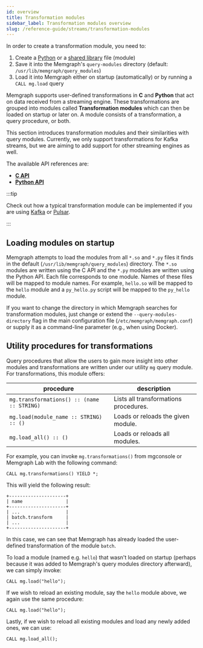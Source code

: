 ```yaml
---
id: overview
title: Transformation modules
sidebar_label: Transformation modules overview
slug: /reference-guide/streams/transformation-modules
---
```


In order to create a transformation module, you need to:
1. Create a [Python](./api/python-api.md) or a [shared library](./api/c-api.md) file (module)
2. Save it into the Memgraph's `query-modules` directory (default: `/usr/lib/memgraph/query_modules`)
3. Load it into Memgraph either on startup (automatically) or by running a `CALL mg.load` query

Memgraph supports user-defined transformations in **C** and **Python**
that act on data received from a streaming engine. These transformations
are grouped into modules called **Transformation modules** which can then
be loaded on startup or later on. A module consists of a transformation, a
query procedure, or both.

This section introduces transformation modules and their similarities
with query modules. Currently, we only support transformations for
Kafka streams, but we are aiming to add support for other
streaming engines as well.

The available API references are:
* **[C API](./api/c-api.md)**
* **[Python API](./api/python-api.md)**

:::tip

Check out how a typical transformation module can be implemented if you are using 
[Kafka](/how-to-guides/streams/kafka/implement-transformation-module.md)
or
[Pulsar](/how-to-guides/streams/pulsar/implement-transformation-module.md).

:::

## Loading modules on startup

Memgraph attempts to load the modules from all `*.so` and `*.py`
files it finds in the default (`/usr/lib/memgraph/query_modules`) directory.
The `*.so` modules are written using the C API and the `*.py` modules are
written using the Python API. Each file corresponds to one module. Names
of these files will be mapped to module names.  For example, `hello.so`
will be mapped to the `hello` module and a `py_hello.py` script
will be mapped to the `py_hello` module.

If you want to change the directory in which Memgraph searches for
transformation modules, just change or extend the `--query-modules-directory`
flag in the main configuration file (`/etc/memgraph/memgraph.conf`) or supply
it as a command-line parameter (e.g., when using Docker).

## Utility procedures for transformations

Query procedures that allow the users to gain more insight into other modules and
transformations are written under our utility `mg` query module.
For transformations, this module offers:

|procedure|description|
|---------|-----------|
|`mg.transformations() :: (name :: STRING)`|Lists all transformations procedures.|
|`mg.load(module_name :: STRING) :: ()`|Loads or reloads the given module.|
|`mg.load_all() :: ()`|Loads or reloads all modules.|

For example, you can invoke `mg.transformations()` from mgconsole or Memgraph Lab with the following command:

```cypher
CALL mg.transformations() YIELD *;
```

This will yield the following result:

```plaintext
+---------------------+
| name                |
+---------------------+
| ...                 |
| batch.transform     |
| ...                 |
+---------------------+
```

In this case, we can see that Memgraph has already loaded the user-defined transformation
of the module `batch`.

To load a module (named e.g. `hello`) that wasn't loaded on startup (perhaps
because it was added to Memgraph's query modules directory afterward), we
can simply invoke:

```cypher
CALL mg.load("hello");
```

If we wish to reload an existing module, say the `hello` module above, we
again use the same procedure:

```cypher
CALL mg.load("hello");
```

Lastly, if we wish to reload all existing modules and load any newly added ones,
we can use:

```cypher
CALL mg.load_all();
```
